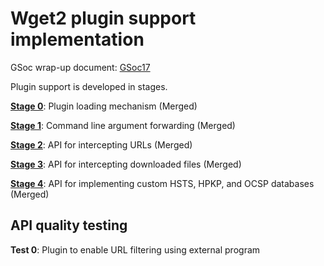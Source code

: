 # Wget2 plugin support implementation

GSoc wrap-up document: [GSoc17](GSoc17)

Plugin support is developed in stages. 

**[Stage 0](Stage-0)**: Plugin loading mechanism (Merged)

**[Stage 1](Stage-1)**: Command line argument forwarding (Merged)

**[Stage 2](Stage-2)**: API for intercepting URLs (Merged)

**[Stage 3](Stage-3)**: API for intercepting downloaded files (Merged)

**[Stage 4](Stage-4)**: API for implementing custom HSTS, HPKP, and OCSP databases (Merged)

## API quality testing
**Test 0**: Plugin to enable URL filtering using external program
             

